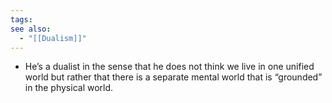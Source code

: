 ```yaml
---
tags: 
see also:
  - "[[Dualism]]"
---
```

- He’s a dualist in the sense that he does not think we live in one unified world but rather that there is a separate mental world that is “grounded” in the physical world.
